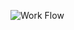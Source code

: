 
![Work Flow](https://user-images.githubusercontent.com/57365005/174655290-0b9ecfb3-d15e-47c9-bd72-9abf3c36f9c5.JPG)
